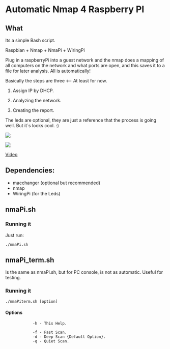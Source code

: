 Automatic Nmap 4 Raspberry PI
==================================

## What

Its a simple Bash script.

Raspbian + Nmap + NmaPi + WiringPi


Plug in a raspberryPi into a guest network and the nmap does a mapping of all computers on the network and what ports are open, and this saves it to a file for later analysis. All is automatically!

Basically the steps are three <-- At least for now.

1) Assign IP by DHCP.

2) Analyzing the network.

3) Creating the report.


The leds are optional, they are just a reference that the process is going well. But it`s looks cool. :)

![](https://lh4.googleusercontent.com/-B8MZPznmNho/UjZvH-zC7fI/AAAAAAAASes/YsjE--DjGP0/s320/Rasp.png)

![](https://lh3.googleusercontent.com/-97XGzZwooRI/UjZw-tSWm9I/AAAAAAAASe4/pySenC_jztQ/s320/Led.png)

 [Video](http://www.youtube.com/watch?v=iubOgQMG2_o)
 

## Dependencies:

* macchanger (optional but recommended)
* nmap
* WiringPi (for the Leds)


## nmaPi.sh


### Running it

Just run:

`./nmaPi.sh`


## nmaPi_term.sh

Is the same as nmaPi.sh, but for PC console, is not as automatic. Useful for testing.


### Running it

`./nmaPiterm.sh [option]`

#### Options
                -h - This Help.

                -f - Fast Scan.
                -d - Deep Scan {Default Option}.
                -q - Quiet Scan.
                

